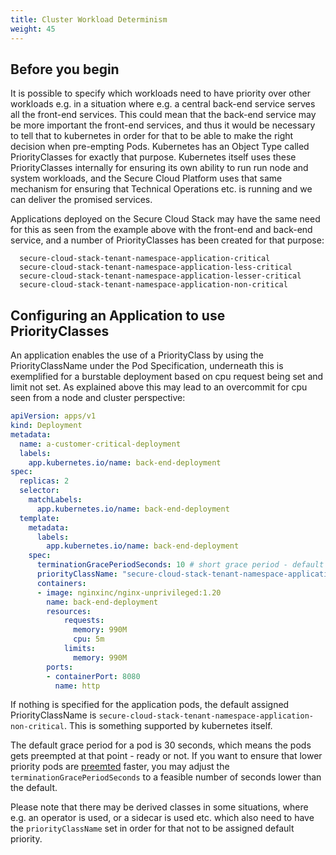 ```yaml
---
title: Cluster Workload Determinism
weight: 45
---
```


## Before you begin

It is possible to specify which workloads need to have priority over other workloads e.g. in a situation where e.g. a central back-end service serves all the front-end services. This could mean that the back-end service may be more important the front-end services, and thus it would be necessary to tell that to kubernetes in order for that to be able to make the right decision when pre-empting Pods. Kubernetes has an Object Type called PriorityClasses for exactly that purpose. Kubernetes itself uses these PriorityClasses internally for ensuring its own ability to run run node and system workloads, and the Secure Cloud Platform uses that same mechanism for ensuring that Technical Operations etc. is running and we can deliver the promised services.

Applications deployed on the Secure Cloud Stack may have the same need for this as seen from the example above with the front-end and back-end service, and a number of PriorityClasses has been created for that purpose:

```
  secure-cloud-stack-tenant-namespace-application-critical
  secure-cloud-stack-tenant-namespace-application-less-critical
  secure-cloud-stack-tenant-namespace-application-lesser-critical
  secure-cloud-stack-tenant-namespace-application-non-critical
```

## Configuring an Application to use PriorityClasses

An application enables the use of a PriorityClass by using the PriorityClassName under the Pod Specification, underneath this is exemplified for a burstable deployment based on cpu request being set and limit not set. 
As explained above this may lead to an overcommit for cpu seen from a node and cluster perspective:

``` yaml
apiVersion: apps/v1
kind: Deployment
metadata:
  name: a-customer-critical-deployment
  labels:
    app.kubernetes.io/name: back-end-deployment
spec:
  replicas: 2
  selector:
    matchLabels:
      app.kubernetes.io/name: back-end-deployment
  template:
    metadata:
      labels:
        app.kubernetes.io/name: back-end-deployment
    spec:
      terminationGracePeriodSeconds: 10 # short grace period - default is 30 seconds
      priorityClassName: "secure-cloud-stack-tenant-namespace-application-critical"
      containers:
      - image: nginxinc/nginx-unprivileged:1.20
        name: back-end-deployment
        resources:
            requests:
              memory: 990M
              cpu: 5m
            limits:
              memory: 990M
        ports:
        - containerPort: 8080
          name: http
```

If nothing is specified for the application pods, the default assigned PriorityClassName is  `secure-cloud-stack-tenant-namespace-application-non-critical`. This is something supported by kubernetes itself. 

The default grace period for a pod is 30 seconds, which means the pods gets preempted at that point - ready or not. If you want to ensure that lower priority pods are [preemted](https://kubernetes.io/docs/concepts/scheduling-eviction/pod-priority-preemption/) faster, you may adjust the `terminationGracePeriodSeconds` to a feasible number of seconds lower than the default.

Please note that there may be derived classes in some situations, where e.g. an operator is used, or a sidecar is used etc. which also need to have the `priorityClassName` set in order for that not to be assigned default priority.
